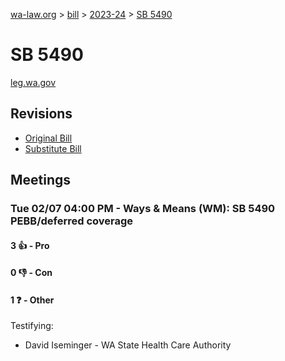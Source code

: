 [wa-law.org](/) > [bill](/bill/) > [2023-24](/bill/2023-24/) > [SB 5490](/bill/2023-24/sb/5490/)

# SB 5490
[leg.wa.gov](https://app.leg.wa.gov/billsummary?BillNumber=5490&Year=2023&Initiative=false)

## Revisions
* [Original Bill](1/)
* [Substitute Bill](S/)

## Meetings
### Tue 02/07 04:00 PM - Ways & Means (WM): SB 5490 PEBB/deferred coverage
#### 3 👍 - Pro

#### 0 👎 - Con

#### 1 ❓ - Other
Testifying:
* David Iseminger - WA State Health Care Authority
